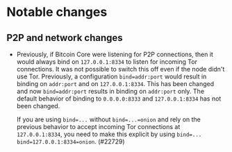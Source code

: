 Notable changes
===============

P2P and network changes
-----------------------

- Previously, if Bitcoin Core were listening for P2P connections, then
  it would always bind on `127.0.0.1:8334` to listen for incoming Tor
  connections. It was not possible to switch this off even if the node didn't
  use Tor. Previously, a configuration `bind=addr:port` would result in
  binding on `addr:port` and on `127.0.0.1:8334`. This has been changed and now
  `bind=addr:port` results in binding on `addr:port` only. The default behavior
  of binding to `0.0.0.0:8333` and `127.0.0.1:8334` has not been changed.

  If you are using `bind=...` without `bind=...=onion` and rely on the previous
  behavior to accept incoming Tor connections at `127.0.0.1:8334`, you need to
  make this explicit by using `bind=... bind=127.0.0.1:8334=onion`. (#22729)
